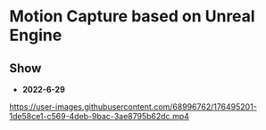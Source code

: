 # Motion Capture based on Unreal Engine

## Show

* **2022-6-29**

https://user-images.githubusercontent.com/68996762/176495201-1de58ce1-c569-4deb-9bac-3ae8795b62dc.mp4